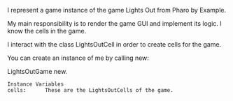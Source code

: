 I represent a game instance of the game Lights Out from Pharo by Example.

My main responsibility is to render the game GUI and implement its logic. I know the cells in the game.

I interact with the class LightsOutCell in order to create cells for the game.

You can create an instance of me by calling new:

LightsOutGame new.

    Instance Variables
	cells:		These are the LightsOutCells of the game.
